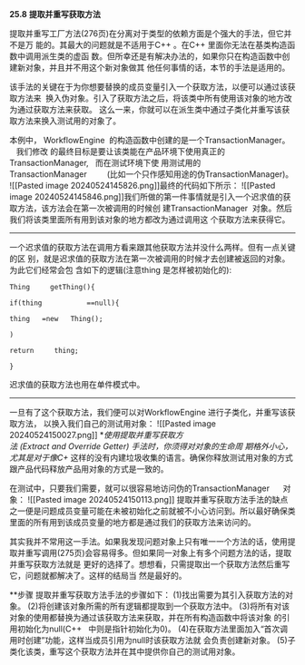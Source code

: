 **25.8** **提取并重写获取方法**

提取并重写工厂方法(276页)在分离对于类型的依赖方面是个强大的手法，但它并不是万 能的。其最大的问题就是不适用于C++ 。在C++ 里面你无法在基类构造函数中调用派生类的虚函 数。但所幸还是有解决办法的，如果你只在构造函数中创建新对象，并且并不用这个新对象做其 他任何事情的话，本节的手法是适用的。

该手法的关键在于为你想要替换的成员变量引入一个获取方法，以便可以通过该获取方法来  换入伪对象。引入了获取方法之后，将该类中所有使用该对象的地方改为通过获取方法来获取。 这么一来，你就可以在派生类中通过子类化并重写该获取方法来换入测试用的对象了。

本例中， WorkflowEngine  的构造函数中创建的是一个TransactionManager。    我们修改 的最终目标是要让该类能在产品环境下使用真正的TransactionManager,   而在测试环境下使 用测试用的TransactionManager         (比如一个只作感知用途的伪TransactionManager)。
![[Pasted image 20240524145826.png]]最终的代码如下所示：
![[Pasted image 20240524145846.png]]我们所做的第一件事情就是引入一个迟求值的获取方法，该方法会在第一次被调用的时候创 建TransactionManager  对象。然后我们将该类里面所有用到该对象的地方都改为通过调用这 个获取方法来获得它。

***
一个迟求值的获取方法在调用方看来跟其他获取方法并没什么两样。但有一点关键的区 别，就是迟求值的获取方法在第一次被调用的时候才去创建被返回的对象。为此它们经常会包 含如下的逻辑(注意thing 是怎样被初始化的):

```
Thing     getThing(){

if(thing           ==null){

thing   =new   Thing();

)

return     thing;

}

```
迟求值的获取方法也用在单件模式中。
***

一旦有了这个获取方法，我们便可以对WorkflowEngine 进行子类化，并重写该获取方法， 以换入我们自己的测试用对象：
![[Pasted image 20240524150027.png]]
**使用提取并重写获取方法 (Extract and Override Getter) 手法时，你须得对对象的生命周 期格外小心，尤其是对于像C+* 这样的没有内建垃圾收集的语言。确保你释放测试用对象的方式跟产品代码释放产品用对象的方式是一致的。

在测试中，只要我们需要，就可以很容易地访问伪的TransactionManager      对象：
![[Pasted image 20240524150113.png]]
提取并重写获取方法手法的缺点之一便是问题成员变量可能在未被初始化之前就被不小心访问到。所以最好确保类里面的所有用到该成员变量的地方都是通过我们的获取方法来访问的。

其实我并不常用这一手法。如果我发现问题对象上只有唯一一个方法的话，使用提取并重写调用(275页)会容易得多。但如果同一对象上有多个问题方法的话，提取并重写获取方法就是 更好的选择了。想想看，只需提取出一个获取方法然后重写它，问题就都解决了。这样的结局当 然是最好的。

**步骤
提取并重写获取方法手法的步骤如下：
(1)找出需要为其引入获取方法的对象。
(2)将创建该对象所需的所有逻辑都提取到一个获取方法中。
(3)将所有对该对象的使用都替换为通过该获取方法来获取，并在所有构造函数中将该对象 的引用初始化为null(C++   中则是指针初始化为0)。
(4)在获取方法里面加入“首次调用时创建”功能，这样当成员引用为null时该获取方法就 会负责创建新对象。
(5)子类化该类，重写这个获取方法并在其中提供你自己的测试用对象。